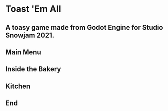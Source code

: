 # Toast 'Em All

## A toasy game made from Godot Engine for Studio Snowjam 2021.

## Main Menu

## Inside the Bakery

## Kitchen

## End
